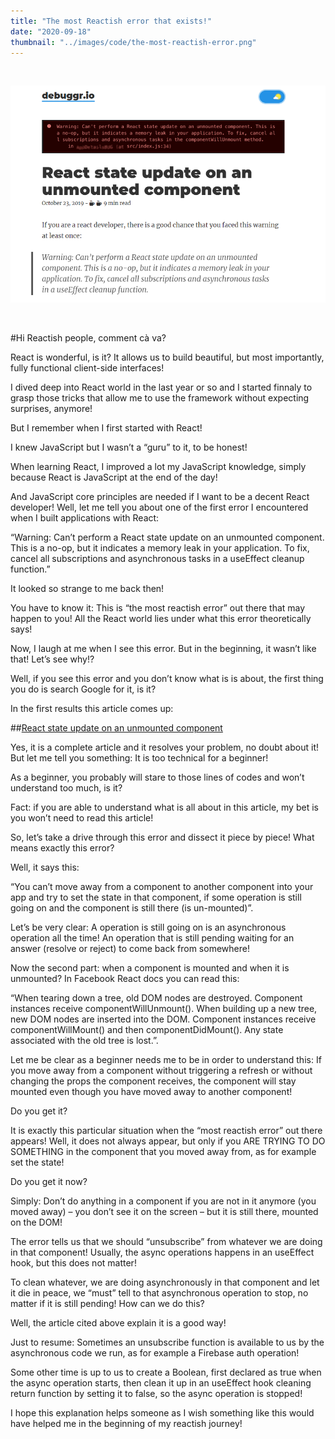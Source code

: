 ```yaml
---
title: "The most Reactish error that exists!"
date: "2020-09-18"
thumbnail: "../images/code/the-most-reactish-error.png"
---
```


</br>

![Gatsby](../images/code/the-most-reactish-error.png)

</br>

#Hi Reactish people, comment cà va?

React is wonderful, is it? It allows us to build beautiful, but most importantly, fully functional client-side interfaces!

I dived deep into React world in the last year or so and I started finnaly to grasp those tricks that allow me to use the framework without expecting surprises, anymore!

But I remember when I first started with React!

I knew JavaScript but I wasn’t a “guru” to it, to be honest!

When learning React, I improved a lot my JavaScript knowledge, simply because React is JavaScript at the end of the day!

And JavaScript core principles are needed if I want to be a decent React developer!
Well, let me tell you about one of the first error I encountered when I built applications with React:

“Warning: Can’t perform a React state update on an unmounted component. This is a no-op, but it indicates a memory leak in your application. To fix, cancel all subscriptions and asynchronous tasks in a useEffect cleanup function.”

It looked so strange to me back then!

You have to know it: This is “the most reactish error” out there that may happen to you!
All the React world lies under what this error theoretically says!

Now, I laugh at me when I see this error. But in the beginning, it wasn’t like that!
Let’s see why!?

Well, if you see this error and you don’t know what is is about, the first thing you do is search Google for it, is it?

In the first results this article comes up:

##<a href="https://www.debuggr.io/react-update-unmounted-component/" target="_blank">React state update on an unmounted component</a>

Yes, it is a complete article and it resolves your problem, no doubt about it!
But let me tell you something: It is too technical for a beginner!

As a beginner, you probably will stare to those lines of codes and won’t understand too much, is it?

Fact: if you are able to understand what is all about in this article, my bet is you won’t need to read this article!

So, let’s take a drive through this error and dissect it piece by piece!
What means exactly this error?

Well, it says this:

“You can’t move away from a component to another component into your app and try to set the state in that component, if some operation is still going on and the component is still there (is un-mounted)”.

Let’s be very clear: A operation is still going on is an asynchronous operation all the time!
An operation that is still pending waiting for an answer (resolve or reject) to come back from somewhere!

Now the second part: when a component is mounted and when it is unmounted?
In Facebook React docs you can read this:

“When tearing down a tree, old DOM nodes are destroyed. Component instances receive componentWillUnmount(). When building up a new tree, new DOM nodes are inserted into the DOM. Component instances receive componentWillMount() and then componentDidMount(). Any state associated with the old tree is lost.”.

Let me be clear as a beginner needs me to be in order to understand this:
If you move away from a component without triggering a refresh or without changing the props the component receives, the component will stay mounted even though you have moved away to another component!

Do you get it?

It is exactly this particular situation when the “most reactish error” out there appears!
Well, it does not always appear, but only if you ARE TRYING TO DO SOMETHING in the component that you moved away from, as for example set the state!

Do you get it now?

Simply: Don’t do anything in a component if you are not in it anymore (you moved away) – you don’t see it on the screen – but it is still there, mounted on the DOM!

The error tells us that we should “unsubscribe” from whatever we are doing in that component!
Usually, the async operations happens in an useEffect hook, but this does not matter!

To clean whatever, we are doing asynchronously in that component and let it die in peace, we “must” tell to that asynchronous operation to stop, no matter if it is still pending!
How can we do this?

Well, the article cited above explain it is a good way!

Just to resume: Sometimes an unsubscribe function is available to us by the asynchronous code we run, as for example a Firebase auth operation!

Some other time is up to us to create a Boolean, first declared as true when the async operation starts, then clean it up in an useEffect hook cleaning return function by setting it to false, so the async operation is stopped!

I hope this explanation helps someone as I wish something like this would have helped me in the beginning of my reactish journey!
